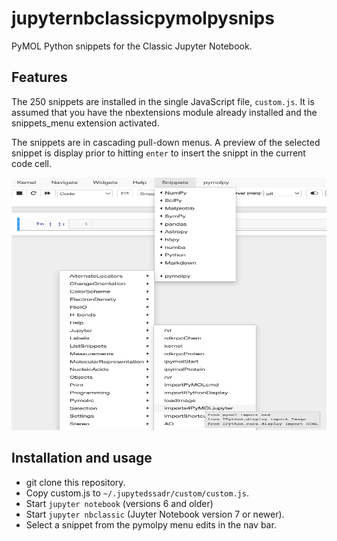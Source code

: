 # jupyternbclassicpymolpysnips

PyMOL Python snippets for the Classic Jupyter Notebook.

## Features
The 250 snippets are installed in the single JavaScript file, `custom.js`.
It is assumed that you have the nbextensions module already installed and the snippets_menu extension activated.

The snippets are in cascading pull-down menus.
A preview of the selected snippet is display prior to hitting `enter` to insert the snippt in the current code cell.

<p align="center"><img src="./images/snippetsMenu.png" alt="HTML5 Icon" style="width:606px;height:404px;"></p>

## Installation and usage

- git clone this repository.
- Copy custom.js to `~/.jupytedssadr/custom/custom.js`.
- Start `jupyter notebook` (versions 6 and older)
- Start `jupyter nbclassic` (Juyter Notebook version 7 or newer).
- Select a snippet from the pymolpy menu edits in the nav bar. 


##
